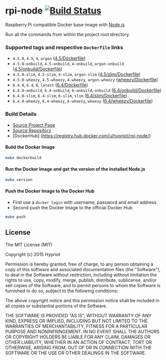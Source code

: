 # rpi-node [![Build Status](https://armbuilder.hypriot.com/api/badges/hypriot/rpi-node/status.svg)](https://armbuilder.hypriot.com/hypriot/rpi-node)

Raspberry Pi compatible Docker base image with [Node.js](http://nodejs.org)

Run all the commands from within the project root directory.

### Supported tags and respective `Dockerfile` links
- `4.5.0`, `4.5`, `4`, `argon` ([4.5/Dockerfile](https://github.com/hypriot/rpi-node/blob/master/4.5/Dockerfile))
- `4.5.0-onbuild`, `4.5-onbuild`, `4-onbuild`, `argon-onbuild` ([4.5/onbuild/Dockerfile](https://github.com/hypriot/rpi-node/blob/master/4.5/onbuild/Dockerfile))
- `4.5.0-slim`, `4.5-slim`, `4-slim`, `argon-slim` ([4.5/slim/Dockerfile](https://github.com/hypriot/rpi-node/blob/master/4.5/slim/Dockerfile))
- `4.5.0-wheezy`, `4.5-wheezy`, `4-wheezy`, `argon-wheezy` ([wheezy/Dockerfile](https://github.com/hypriot/rpi-node/blob/master/4.5/wheezy/Dockerfile))
- `6.4.0`, `6.4`, `6`, `latest` ([6.4/Dockerfile](https://github.com/hypriot/rpi-node/blob/master/6.4/Dockerfile))
- `6.4.0-onbuild`, `6.4-onbuild`, `6-onbuild`, `onbuild` ([6.4/onbuild/Dockerfile](https://github.com/hypriot/rpi-node/blob/master/6.4/onbuild/Dockerfile))
- `6.4.0-slim`, `6.4-slim`, `6-slim`, `slim` ([6.4/slim/Dockerfile](https://github.com/hypriot/rpi-node/blob/master/6.4/slim/Dockerfile))
- `6.4.0-wheezy`, `6.4-wheezy`, `6-wheezy`, `wheezy` ([6.4/wheezy/Dockerfile](https://github.com/hypriot/rpi-node/blob/master/6.4/wheezy/Dockerfile))

### Build Details
- [Source Project Page](https://github.com/hypriot)
- [Source Repository](https://github.com/hypriot/rpi-node)
- [DockerHub] (https://registry.hub.docker.com/u/hypriot/rpi-node/)

#### Build the Docker Image
```bash
make dockerbuild
```

#### Run the Docker Image and get the version of the installed Node.js
```bash
make version
```

#### Push the Docker Image to the Docker Hub
* First use a `docker login` with username, password and email address
* Second push the Docker Image to the official Docker Hub

```bash
make push
```

## License

The MIT License (MIT)

Copyright (c) 2015 Hypriot

Permission is hereby granted, free of charge, to any person obtaining a copy
of this software and associated documentation files (the "Software"), to deal
in the Software without restriction, including without limitation the rights
to use, copy, modify, merge, publish, distribute, sublicense, and/or sell
copies of the Software, and to permit persons to whom the Software is
furnished to do so, subject to the following conditions:

The above copyright notice and this permission notice shall be included in all
copies or substantial portions of the Software.

THE SOFTWARE IS PROVIDED "AS IS", WITHOUT WARRANTY OF ANY KIND, EXPRESS OR
IMPLIED, INCLUDING BUT NOT LIMITED TO THE WARRANTIES OF MERCHANTABILITY,
FITNESS FOR A PARTICULAR PURPOSE AND NONINFRINGEMENT. IN NO EVENT SHALL THE
AUTHORS OR COPYRIGHT HOLDERS BE LIABLE FOR ANY CLAIM, DAMAGES OR OTHER
LIABILITY, WHETHER IN AN ACTION OF CONTRACT, TORT OR OTHERWISE, ARISING FROM,
OUT OF OR IN CONNECTION WITH THE SOFTWARE OR THE USE OR OTHER DEALINGS IN THE
SOFTWARE.
